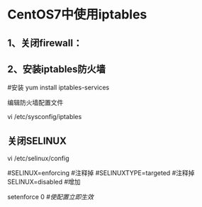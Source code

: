 # CentOS7中使用iptables

## 1、关闭firewall：

## 2、安装iptables防火墙

#安装
yum install iptables-services 

编辑防火墙配置文件

vi /etc/sysconfig/iptables

## 关闭SELINUX

vi /etc/selinux/config

#SELINUX=enforcing #注释掉
#SELINUXTYPE=targeted #注释掉
SELINUX=disabled #增加

setenforce 0 *#使配置立即生效*